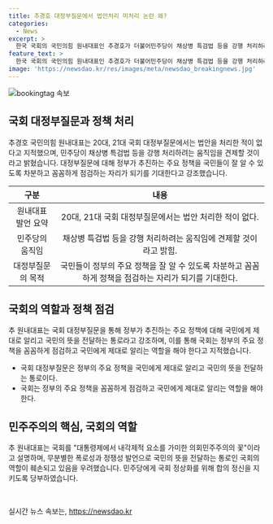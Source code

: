 ```yaml
---
title: 추경호 대정부질문에서 법안처리 미처리 논란 왜?
categories:
  - News
excerpt: >
  한국 국회의 국민의힘 원내대표인 추경호가 더불어민주당이 채상병 특검법 등을 강행 처리하려는 움직임에 견제구를 날릴 것이라고 밝혔다. 그는 또한 국회 대정부질문에서는 정부의 주요 정책에 대해 국민에게 알리고 국민의 뜻을 전달하는 통로로서의 역할을 강조했으며, 여당에게 여야 합의 정신을 지키도록 요청했다. 함께, 국회 정상화를 위해 여당이 원구성과 임시회 일정을 양보할 것을 촉구했다.
feature_text: >
  한국 국회의 국민의힘 원내대표인 추경호가 더불어민주당이 채상병 특검법 등을 강행 처리하려는 움직임에 견제구를 날릴 것이라고 밝혔다. 그는 또한 국회 대정부질문에서는 정부의 주요 정책에 대해 국민에게 알리고 국민의 뜻을 전달하는 통로로서의 역할을 강조했으며, 여당에게 여야 합의 정신을 지키도록 요청했다. 함께, 국회 정상화를 위해 여당이 원구성과 임시회 일정을 양보할 것을 촉구했다.
image: 'https://newsdao.kr/res/images/meta/newsdao_breakingnews.jpg'
---
```


<p><img src="https://newsdao.kr/res/images/meta/newsdao_breakingnews.jpg" alt="bookingtag 속보" /></p>

<h2 data-ke-size="size26">국회 대정부질문과 정책 처리</h2>

<p data-ke-size="size16">추경호 국민의힘 원내대표는 20대, 21대 국회 대정부질문에서는 법안을 처리한 적이 없다고 지적했으며, 민주당이 채상병 특검법 등을 강행 처리하려는 움직임을 견제할 것이라고 밝혔습니다. 대정부질문에 대해 정부가 추진하는 주요 정책을 국민들이 잘 알 수 있도록 차분하고 꼼꼼하게 점검하는 자리가 되기를 기대한다고 강조했습니다.</p>

<table>
<thead>
  <tr>
    <th style="text-align: center;">구분</th>
    <th style="text-align: center;">내용</th>
  </tr>
</thead>
<tbody>
  <tr>
    <td style="text-align: center;">원내대표 발언 요약</td>
    <td style="text-align: center;">20대, 21대 국회 대정부질문에서는 법안 처리한 적이 없다.</td>
  </tr>
  <tr>
    <td style="text-align: center;">민주당의 움직임</td>
    <td style="text-align: center;">채상병 특검법 등을 강행 처리하려는 움직임에 견제할 것이라고 밝힘.</td>
  </tr>
  <tr>
    <td style="text-align: center;">대정부질문의 목적</td>
    <td style="text-align: center;">국민들이 정부의 주요 정책을 잘 알 수 있도록 차분하고 꼼꼼하게 정책을 점검하는 자리가 되기를 기대한다.</td>
  </tr>
</tbody>
</table>

<h2 data-ke-size="size26">국회의 역할과 정책 점검</h2>

<p data-ke-size="size16">추 원내대표는 국회 대정부질문을 통해 정부가 추진하는 주요 정책에 대해 국민에게 제대로 알리고 국민의 뜻을 전달하는 통로라고 강조하며, 이를 통해 국회는 정부의 주요 정책을 꼼꼼하게 점검하고 국민에게 제대로 알리는 역할을 해야 한다고 지적했습니다.</p>

<ul>
  <li>국회 대정부질문은 정부의 주요 정책을 국민에게 제대로 알리고 국민의 뜻을 전달하는 통로이다.</li>
  <li>국회는 정부의 주요 정책을 꼼꼼하게 점검하고 국민에게 제대로 알리는 역할을 해야 한다.</li>
</ul>

<h2 data-ke-size="size26">민주주의의 핵심, 국회의 역할</h2>

<p data-ke-size="size16">추 원내대표는 국회를 "대통령제에서 내각제적 요소를 가미한 의회민주주의의 꽃"이라고 설명하며, 무분별한 폭로성과 정쟁성 발언으로 국민의 뜻을 전달하는 통로인 국회의 역할이 훼손되고 있음을 우려했습니다. 민주당에게 국회 정상화를 위해 합의 정신을 지키도록 당부하였습니다.</p>

<p data-ke-size="size16">&nbsp;</p>
실시간 뉴스 속보는, <a href="https://newsdao.kr" rel="dofollow">https://newsdao.kr</a>


